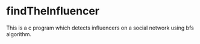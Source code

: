 # findTheInfluencer
This is a c program which detects influencers on a social network using bfs algorithm. 
